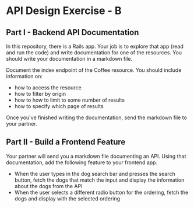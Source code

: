 # API Design Exercise - B

## Part I - Backend API Documentation

In this repository, there is a Rails app. Your job is to explore that app (read
and run the code) and write documentation for one of the resources. You should
write your documentation in a markdown file.

Document the index endpoint of the Coffee resource. You should include
information on:

- how to access the resource
- how to filter by origin
- how to how to limit to some number of results
- how to specify which page of results

Once you've finished writing the documentation, send the markdown file to your
partner.

## Part II - Build a Frontend Feature

Your partner will send you a markdown file documenting an API. Using that
documentation, add the following feature to your frontend app.

- When the user types in the dog search bar and presses the search button, fetch
  the dogs that match the input and display the information about the dogs from
  the API
- When the user selects a different radio button for the ordering, fetch the
  dogs and display with the selected ordering

